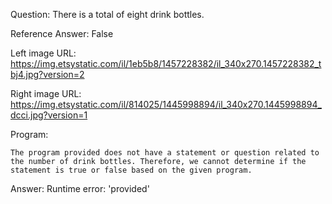 Question: There is a total of eight drink bottles.

Reference Answer: False

Left image URL: https://img.etsystatic.com/il/1eb5b8/1457228382/il_340x270.1457228382_tbj4.jpg?version=2

Right image URL: https://img.etsystatic.com/il/814025/1445998894/il_340x270.1445998894_dcci.jpg?version=1

Program:

```
The program provided does not have a statement or question related to the number of drink bottles. Therefore, we cannot determine if the statement is true or false based on the given program.
```
Answer: Runtime error: 'provided'

